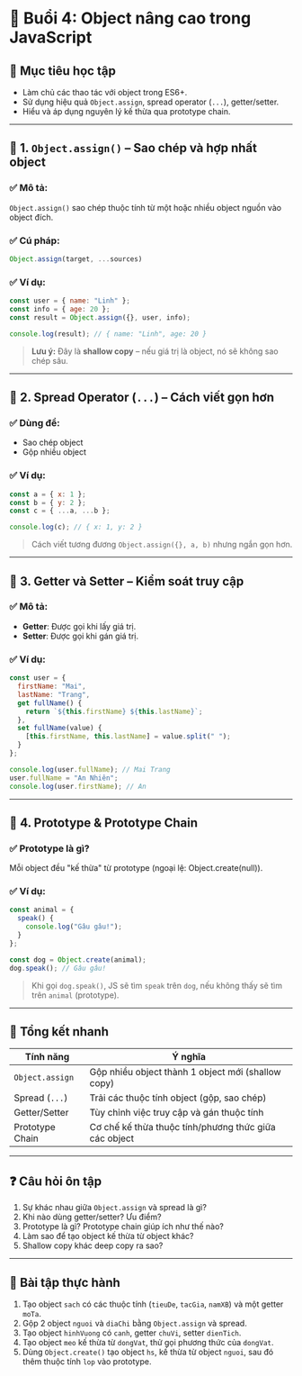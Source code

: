 
# 🧠 Buổi 4: Object nâng cao trong JavaScript

## 🎯 Mục tiêu học tập
- Làm chủ các thao tác với object trong ES6+.
- Sử dụng hiệu quả `Object.assign`, spread operator (`...`), getter/setter.
- Hiểu và áp dụng nguyên lý kế thừa qua prototype chain.

---

## 📘 1. `Object.assign()` – Sao chép và hợp nhất object

### ✅ Mô tả:
`Object.assign()` sao chép thuộc tính từ một hoặc nhiều object nguồn vào object đích.

### ✅ Cú pháp:
```js
Object.assign(target, ...sources)
```

### ✅ Ví dụ:
```js
const user = { name: "Linh" };
const info = { age: 20 };
const result = Object.assign({}, user, info);

console.log(result); // { name: "Linh", age: 20 }
```

> **Lưu ý:** Đây là **shallow copy** – nếu giá trị là object, nó sẽ không sao chép sâu.

---

## 📘 2. Spread Operator (`...`) – Cách viết gọn hơn

### ✅ Dùng để:
- Sao chép object
- Gộp nhiều object

### ✅ Ví dụ:
```js
const a = { x: 1 };
const b = { y: 2 };
const c = { ...a, ...b };

console.log(c); // { x: 1, y: 2 }
```

> Cách viết tương đương `Object.assign({}, a, b)` nhưng ngắn gọn hơn.

---

## 📘 3. Getter và Setter – Kiểm soát truy cập

### ✅ Mô tả:
- **Getter**: Được gọi khi lấy giá trị.
- **Setter**: Được gọi khi gán giá trị.

### ✅ Ví dụ:
```js
const user = {
  firstName: "Mai",
  lastName: "Trang",
  get fullName() {
    return `${this.firstName} ${this.lastName}`;
  },
  set fullName(value) {
    [this.firstName, this.lastName] = value.split(" ");
  }
};

console.log(user.fullName); // Mai Trang
user.fullName = "An Nhiên";
console.log(user.firstName); // An
```

---

## 📘 4. Prototype & Prototype Chain

### ✅ Prototype là gì?
Mỗi object đều "kế thừa" từ prototype (ngoại lệ: Object.create(null)).

### ✅ Ví dụ:
```js
const animal = {
  speak() {
    console.log("Gâu gâu!");
  }
};

const dog = Object.create(animal);
dog.speak(); // Gâu gâu!
```

> Khi gọi `dog.speak()`, JS sẽ tìm `speak` trên `dog`, nếu không thấy sẽ tìm trên `animal` (prototype).

---

## 📌 Tổng kết nhanh

| Tính năng         | Ý nghĩa                                                      |
|------------------|--------------------------------------------------------------|
| `Object.assign`  | Gộp nhiều object thành 1 object mới (shallow copy)           |
| Spread (`...`)   | Trải các thuộc tính object (gộp, sao chép)                   |
| Getter/Setter    | Tùy chỉnh việc truy cập và gán thuộc tính                    |
| Prototype Chain  | Cơ chế kế thừa thuộc tính/phương thức giữa các object       |

---

## ❓ Câu hỏi ôn tập

1. Sự khác nhau giữa `Object.assign` và spread là gì?
2. Khi nào dùng getter/setter? Ưu điểm?
3. Prototype là gì? Prototype chain giúp ích như thế nào?
4. Làm sao để tạo object kế thừa từ object khác?
5. Shallow copy khác deep copy ra sao?

---

## 🧪 Bài tập thực hành

1. Tạo object `sach` có các thuộc tính (`tieuDe`, `tacGia`, `namXB`) và một getter `moTa`.
2. Gộp 2 object `nguoi` và `diaChi` bằng `Object.assign` và spread.
3. Tạo object `hinhVuong` có `canh`, getter `chuVi`, setter `dienTich`.
4. Tạo object `meo` kế thừa từ `dongVat`, thử gọi phương thức của `dongVat`.
5. Dùng `Object.create()` tạo object `hs`, kế thừa từ object `nguoi`, sau đó thêm thuộc tính `lop` vào prototype.
